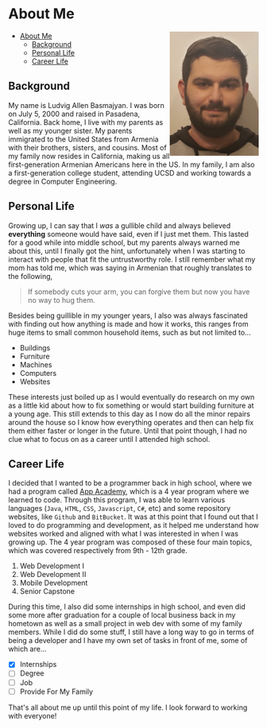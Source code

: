 # About Me

<img src="Ludvig.jpg" alt="A photo of me!" height="250px" align="right">

- [About Me](#about-me)
  - [Background](#background)
  - [Personal Life](#personal-life)
  - [Career Life](#career-life)

## Background
My name is Ludvig Allen Basmajyan. I was born on July 5, 2000 and raised in Pasadena, California. Back home, I live with my parents as well as my younger sister. My parents immigrated to the United States from Armenia with their brothers, sisters, and cousins. Most of my family now resides in California, making us all first-generation Armenian Americans here in the US. In my family, I am also a first-generation college student, attending UCSD and working towards a degree in Computer Engineering.   

## Personal Life
Growing up, I can say that I *was* a gullible child and always believed **everything** someone would have said, even if I just met them. This lasted for a good while into middle school, but my parents always warned me about this, until I finally got the hint, unfortunately when I was starting to interact with people that fit the untrustworthy role. I still remember what my mom has told me, which was saying in Armenian that roughly translates to the following,

> If somebody cuts your arm, you can forgive them but now you have no way to hug them. 

Besides being guillible in my younger years, I also was always fascinated with finding out how anything is made and how it works, this ranges from huge items to small common household items, such as but not limited to...
- Buildings
- Furniture
- Machines
- Computers
- Websites

These interests just boiled up as I would eventually do research on my own as a little kid about how to fix something or would start building furniture at a young age. This still extends to this day as I now do all the minor repairs around the house so I know how everything operates and then can help fix them either faster or longer in the future. Until that point though, I had no clue what to focus on as a career until I attended high school.

## Career Life
I decided that I wanted to be a programmer back in high school, where we had a program called [App Academy](https://pasedfoundation.org/our-work/in-the-classroom/app-academy/), which is a 4 year program where we learned to code. Through this program, I was able to learn various languages (`Java`, `HTML`, `CSS`, `Javascript`, `C#`, etc) and some repository websites, like `Github` and `BitBucket`. It was at this point that I found out that I loved to do programming and development, as it helped me understand how websites worked and aligned with what I was interested in when I was growing up. The 4 year program was composed of these four main topics, which was covered respectively from 9th - 12th grade.
1. Web Development I
2. Web Development II
3. Mobile Development
4. Senior Capstone

During this time, I also did some internships in high school, and even did some more after graduation for a couple of local business back in my hometown as well as a small project in web dev with some of my family members. While I did do some stuff, I still have a long way to go in terms of being a developer and I have my own set of tasks in front of me, some of which are...
- [X] Internships
- [ ] Degree
- [ ] Job
- [ ] Provide For My Family

That's all about me up until this point of my life. I look forward to working with everyone!